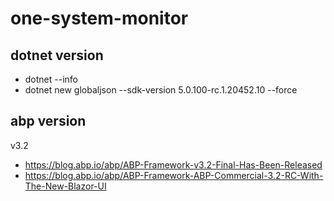 # one-system-monitor

## dotnet version

- dotnet --info
- dotnet new globaljson --sdk-version 5.0.100-rc.1.20452.10 --force

## abp version

v3.2

- https://blog.abp.io/abp/ABP-Framework-v3.2-Final-Has-Been-Released
- https://blog.abp.io/abp/ABP-Framework-ABP-Commercial-3.2-RC-With-The-New-Blazor-UI
